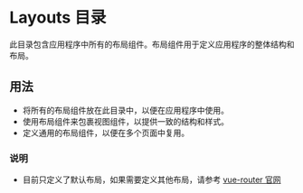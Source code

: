 # Layouts 目录

此目录包含应用程序中所有的布局组件。布局组件用于定义应用程序的整体结构和布局。

## 用法

- 将所有的布局组件放在此目录中，以便在应用程序中使用。
- 使用布局组件来包裹视图组件，以提供一致的结构和样式。
- 定义通用的布局组件，以便在多个页面中复用。 

### 说明

- 目前只定义了默认布局，如果需要定义其他布局，请参考 [vue-router 官网](https://router.vuejs.org/zh/)
